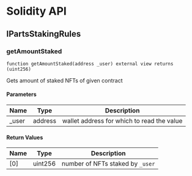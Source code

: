 # Solidity API

## IPartsStakingRules

### getAmountStaked

```solidity
function getAmountStaked(address _user) external view returns (uint256)
```

Gets amount of staked NFTs of given contract

#### Parameters

| Name | Type | Description |
| ---- | ---- | ----------- |
| _user | address | wallet address for which to read the value |

#### Return Values

| Name | Type | Description |
| ---- | ---- | ----------- |
| [0] | uint256 | number of NFTs staked by `_user` |

